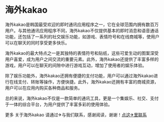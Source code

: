 # 海外kakao

海外kakao是韩国最受欢迎的即时通讯应用程序之一，它在全球范围内拥有数百万用户。与其他通讯应用程序不同，海外kakao不仅提供基本的即时消息和语音通话功能，还包括了一系列的社交娱乐功能，如游戏、表情符号和在线商城等，使用户可以在聊天的同时享受更多快乐。

海外kakao的最大特点之一是其独特的表情符号和贴纸，这些可爱生动的图案深受用户喜爱，成为用户之间交流的重要元素。此外，海外kakao还提供了丰富多样的游戏，用户可以在聊天的间隙中进行游戏互动，增加了使用者的娱乐体验。

除了娱乐功能外，海外kakao还拥有便捷的支付功能，用户可以通过海外kakao进行在线支付、转账等操作，方便快捷。此外，海外kakao还拥有丰富的商城资源，用户可以在应用内购买各种商品和服务。

总的来说，海外kakao不仅是一款简单的通讯工具，更是一个集娱乐、社交、支付于一体的综合平台，为用户提供了丰富多彩的使用体验。

更多 关于海外kakao 请通过✈与我们联系，感谢阅读，谢谢！[点这✈里联系](https://ww.k02.cc)